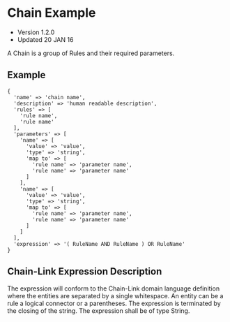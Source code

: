 # Chain Example
- Version 1.2.0
- Updated 20 JAN 16

A Chain is a group of Rules and their required parameters.

## Example

```
{
  'name' => 'chain name',
  'description' => 'human readable description',
  'rules' => [
    'rule name',
    'rule name'
  ],
  'parameters' => [
    'name' => [
      'value' => 'value',
      'type' => 'string',
      'map to' => [
        'rule name' => 'parameter name',
        'rule name' => 'parameter name'
      ]
    ],
    'name' => [
      'value' => 'value',
      'type' => 'string',
      'map to' => [
        'rule name' => 'parameter name',
        'rule name' => 'parameter name'
      ]
    ]
  ],
  'expression' => '( RuleName AND RuleName ) OR RuleName'
}
```

## Chain-Link Expression Description
The expression will conform to the Chain-Link domain language definition where the entities are separated by a single whitespace. An entity can be a rule a logical connector or a parentheses. The expression is terminated by the closing of the string. The expression shall be of type String.
